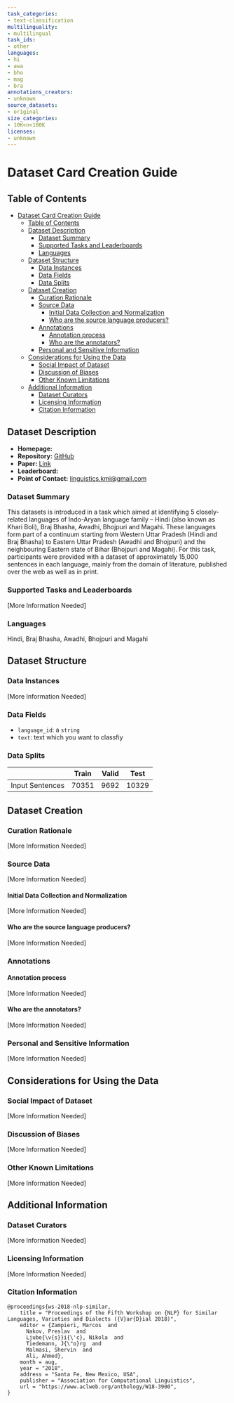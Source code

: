 ```yaml
---
task_categories:
- text-classification
multilinguality:
- multilingual
task_ids:
- other
languages:
- hi
- awa
- bho
- mag
- bra
annotations_creators:
- unknown
source_datasets:
- original
size_categories:
- 10K<n<100K
licenses:
- unknown
---
```


# Dataset Card Creation Guide

## Table of Contents
- [Dataset Card Creation Guide](#dataset-card-creation-guide)
  - [Table of Contents](#table-of-contents)
  - [Dataset Description](#dataset-description)
    - [Dataset Summary](#dataset-summary)
    - [Supported Tasks and Leaderboards](#supported-tasks-and-leaderboards)
    - [Languages](#languages)
  - [Dataset Structure](#dataset-structure)
    - [Data Instances](#data-instances)
    - [Data Fields](#data-fields)
    - [Data Splits](#data-splits)
  - [Dataset Creation](#dataset-creation)
    - [Curation Rationale](#curation-rationale)
    - [Source Data](#source-data)
      - [Initial Data Collection and Normalization](#initial-data-collection-and-normalization)
      - [Who are the source language producers?](#who-are-the-source-language-producers)
    - [Annotations](#annotations)
      - [Annotation process](#annotation-process)
      - [Who are the annotators?](#who-are-the-annotators)
    - [Personal and Sensitive Information](#personal-and-sensitive-information)
  - [Considerations for Using the Data](#considerations-for-using-the-data)
    - [Social Impact of Dataset](#social-impact-of-dataset)
    - [Discussion of Biases](#discussion-of-biases)
    - [Other Known Limitations](#other-known-limitations)
  - [Additional Information](#additional-information)
    - [Dataset Curators](#dataset-curators)
    - [Licensing Information](#licensing-information)
    - [Citation Information](#citation-information)

## Dataset Description

- **Homepage:**
- **Repository:** [GitHub](https://github.com/kmi-linguistics/vardial2018)
- **Paper:** [Link](https://www.aclweb.org/anthology/W18-3900/)
- **Leaderboard:**
- **Point of Contact:** linguistics.kmi@gmail.com

### Dataset Summary

This datasets is introduced in a task which aimed at identifying 5 closely-related languages of Indo-Aryan language family – Hindi (also known as Khari Boli), Braj Bhasha, Awadhi, Bhojpuri and Magahi. These languages form part of a continuum starting from Western Uttar Pradesh (Hindi and Braj Bhasha) to Eastern Uttar Pradesh (Awadhi and Bhojpuri) and the neighbouring Eastern state of Bihar (Bhojpuri and Magahi). For this task, participants were provided with a dataset of approximately 15,000 sentences in each language, mainly from the domain of literature, published over the web as well as in print.

### Supported Tasks and Leaderboards

[More Information Needed]

### Languages

 Hindi, Braj Bhasha, Awadhi, Bhojpuri and Magahi

## Dataset Structure

### Data Instances

[More Information Needed]

### Data Fields

- `language_id`: a `string`
- `text`: text which you want to classfiy

### Data Splits

|                            | Train   | Valid | Test |
| -----                      | ------ | ----- | ---- |
| Input Sentences            |   70351     |   9692    |  10329    |

## Dataset Creation

### Curation Rationale

[More Information Needed]

### Source Data

[More Information Needed]

#### Initial Data Collection and Normalization

[More Information Needed]

#### Who are the source language producers?

[More Information Needed]

### Annotations

#### Annotation process

[More Information Needed]

#### Who are the annotators?

[More Information Needed]

### Personal and Sensitive Information

[More Information Needed]

## Considerations for Using the Data

### Social Impact of Dataset

[More Information Needed]

### Discussion of Biases

[More Information Needed]

### Other Known Limitations

[More Information Needed]

## Additional Information

### Dataset Curators

[More Information Needed]

### Licensing Information

[More Information Needed]

### Citation Information

```
@proceedings{ws-2018-nlp-similar,
    title = "Proceedings of the Fifth Workshop on {NLP} for Similar Languages, Varieties and Dialects ({V}ar{D}ial 2018)",
    editor = {Zampieri, Marcos  and
      Nakov, Preslav  and
      Ljube{\v{s}}i{\'c}, Nikola  and
      Tiedemann, J{\"o}rg  and
      Malmasi, Shervin  and
      Ali, Ahmed},
    month = aug,
    year = "2018",
    address = "Santa Fe, New Mexico, USA",
    publisher = "Association for Computational Linguistics",
    url = "https://www.aclweb.org/anthology/W18-3900",
}
```
